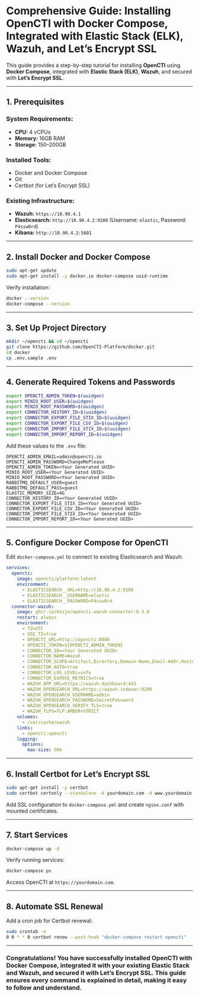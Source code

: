 
# **Comprehensive Guide: Installing OpenCTI with Docker Compose, Integrated with Elastic Stack (ELK), Wazuh, and Let’s Encrypt SSL**

This guide provides a step-by-step tutorial for installing **OpenCTI** using **Docker Compose**, integrated with **Elastic Stack (ELK)**, **Wazuh**, and secured with **Let’s Encrypt SSL**.

---

## **1. Prerequisites**

### **System Requirements:**
- **CPU:** 4 vCPUs
- **Memory:** 16GB RAM
- **Storage:** 150–200GB

### **Installed Tools:**
- Docker and Docker Compose
- Git
- Certbot (for Let’s Encrypt SSL)

### **Existing Infrastructure:**
- **Wazuh:** `https://10.90.4.1`
- **Elasticsearch:** `http://10.90.4.2:9200` (Username: `elastic`, Password: `P4ssw0rd`)
- **Kibana:** `http://10.90.4.2:5601`

---

## **2. Install Docker and Docker Compose**

```bash
sudo apt-get update
sudo apt-get install -y docker.io docker-compose uuid-runtime
```

Verify installation:
```bash
docker --version
docker-compose --version
```

---

## **3. Set Up Project Directory**

```bash
mkdir ~/opencti && cd ~/opencti
git clone https://github.com/OpenCTI-Platform/docker.git
cd docker
cp .env.sample .env
```

---

## **4. Generate Required Tokens and Passwords**

```bash
export OPENCTI_ADMIN_TOKEN=$(uuidgen)
export MINIO_ROOT_USER=$(uuidgen)
export MINIO_ROOT_PASSWORD=$(uuidgen)
export CONNECTOR_HISTORY_ID=$(uuidgen)
export CONNECTOR_EXPORT_FILE_STIX_ID=$(uuidgen)
export CONNECTOR_EXPORT_FILE_CSV_ID=$(uuidgen)
export CONNECTOR_IMPORT_FILE_STIX_ID=$(uuidgen)
export CONNECTOR_IMPORT_REPORT_ID=$(uuidgen)
```

Add these values to the `.env` file:
```env
OPENCTI_ADMIN_EMAIL=admin@opencti.io
OPENCTI_ADMIN_PASSWORD=ChangeMePlease
OPENCTI_ADMIN_TOKEN=<Your Generated UUID>
MINIO_ROOT_USER=<Your Generated UUID>
MINIO_ROOT_PASSWORD=<Your Generated UUID>
RABBITMQ_DEFAULT_USER=guest
RABBITMQ_DEFAULT_PASS=guest
ELASTIC_MEMORY_SIZE=4G
CONNECTOR_HISTORY_ID=<Your Generated UUID>
CONNECTOR_EXPORT_FILE_STIX_ID=<Your Generated UUID>
CONNECTOR_EXPORT_FILE_CSV_ID=<Your Generated UUID>
CONNECTOR_IMPORT_FILE_STIX_ID=<Your Generated UUID>
CONNECTOR_IMPORT_REPORT_ID=<Your Generated UUID>
```

---

## **5. Configure Docker Compose for OpenCTI**

Edit `docker-compose.yml` to connect to existing Elasticsearch and Wazuh:
```yaml
services:
  opencti:
    image: opencti/platform:latest
    environment:
      - ELASTICSEARCH__URL=http://10.90.4.2:9200
      - ELASTICSEARCH__USERNAME=elastic
      - ELASTICSEARCH__PASSWORD=P4ssw0rd
  connector-wazuh:
    image: ghcr.io/misje/opencti-wazuh-connector:0.3.0
    restart: always
    environment:
      - TZ=UTC
      - USE_TZ=true
      - OPENCTI_URL=http://opencti:8080
      - OPENCTI_TOKEN=${OPENCTI_ADMIN_TOKEN}
      - CONNECTOR_ID=<Your Generated UUID>
      - CONNECTOR_NAME=Wazuh
      - CONNECTOR_SCOPE=Artifact,Directory,Domain-Name,Email-Addr,Hostname,IPv4-Addr,IPv6-Addr,Mac-Addr,Network-Traffic,Process,StixFile,Url,User-Account,User-Agent,Windows-Registry-Key,Windows-Registry-Value-Type,Vulnerability,Indicator
      - CONNECTOR_AUTO=true
      - CONNECTOR_LOG_LEVEL=info
      - CONNECTOR_EXPOSE_METRICS=true
      - WAZUH_APP_URL=https://wazuh.dashboard:443
      - WAZUH_OPENSEARCH_URL=https://wazuh.indexer:9200
      - WAZUH_OPENSEARCH_USERNAME=admin
      - WAZUH_OPENSEARCH_PASSWORD=SecretPassword
      - WAZUH_OPENSEARCH_VERIFY_TLS=true
      - WAZUH_TLPS=TLP:AMBER+STRICT
    volumes:
      - /var/cache/wazuh
    links:
      - opencti:opencti
    logging:
      options:
        max-size: 50m
```

---

## **6. Install Certbot for Let’s Encrypt SSL**

```bash
sudo apt-get install -y certbot
sudo certbot certonly --standalone -d yourdomain.com -d www.yourdomain.com
```

Add SSL configuration to `docker-compose.yml` and create `nginx.conf` with mounted certificates.

---

## **7. Start Services**

```bash
docker-compose up -d
```

Verify running services:
```bash
docker-compose ps
```

Access OpenCTI at `https://yourdomain.com`.

---

## **8. Automate SSL Renewal**

Add a cron job for Certbot renewal:
```bash
sudo crontab -e
0 0 * * 0 certbot renew --post-hook "docker-compose restart opencti"
```

---

### **Congratulations!** You have successfully installed **OpenCTI** with **Docker Compose**, integrated it with your existing **Elastic Stack** and **Wazuh**, and secured it with **Let’s Encrypt SSL**. This guide ensures every command is explained in detail, making it easy to follow and understand.
